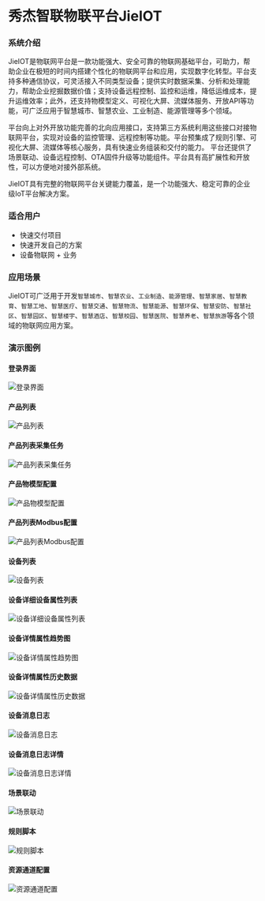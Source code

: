 # 秀杰智联物联平台JieIOT

### 系统介绍
JieIOT是物联网平台是一款功能强大、安全可靠的物联网基础平台，可助力，帮助企业在极短的时间内搭建个性化的物联网平台和应用，实现数字化转型。平台支持多种通信协议，可灵活接入不同类型设备；提供实时数据采集、分析和处理能力，帮助企业挖掘数据价值；支持设备远程控制、监控和运维，降低运维成本，提升运维效率；此外，还支持物模型定义、可视化大屏、流媒体服务、开放API等功能，可广泛应用于智慧城市、智慧农业、工业制造、能源管理等多个领域。

平台向上对外开放功能完善的北向应用接口，支持第三方系统利用这些接口对接物联网平台，实现对设备的监控管理、远程控制等功能。平台预集成了规则引擎、可视化大屏、流媒体等核心服务，具有快速业务组装和交付的能力。 平台还提供了场景联动、设备远程控制、OTA固件升级等功能组件。平台具有高扩展性和开放性，可以方便地对接外部系统。

JieIOT具有完整的物联网平台关键能力覆盖，是一个功能强大、稳定可靠的企业级IoT平台解决方案。

### 适合用户
- 快速交付项目
- 快速开发自己的方案
- 设备物联网 + 业务

### 应用场景

JieIOT可广泛用于开发`智慧城市`、`智慧农业`、`工业制造`、`能源管理`、`智慧家居`、`智慧教育`、`智慧工地`、`智慧医疗`、`智慧交通`、`智慧物流`、`智慧能源`、`智慧环保`、`智慧安防`、`智慧社区`、`智慧园区`、`智慧楼宇`、`智慧酒店`、`智慧校园`、`智慧医院`、`智慧养老`、`智慧旅游`等各个领域的物联网应用方案。

### 演示图例
#### 登录界面
![登录界面](docs/public/images/iot/秀杰智联登录界面.png)


#### 产品列表
![产品列表](docs/public/images/iot/秀杰智联产品列表.png)

#### 产品列表采集任务
![产品列表采集任务](docs/public/images/iot/秀杰智联产品列表采集任务.png)

#### 产品物模型配置
![产品物模型配置](docs/public/images/iot/秀杰智联产品物模型配置.png)

#### 产品列表Modbus配置
![产品列表Modbus配置](docs/public/images/iot/秀杰智联产品列表Modbus配置.png)

#### 设备列表
![设备列表](docs/public/images/iot/秀杰智联设备列表.png)

#### 设备详细设备属性列表
![设备详细设备属性列表](docs/public/images/iot/秀杰智联设备详细设备属性列表.png)

#### 设备详情属性趋势图
![设备详情属性趋势图](docs/public/images/iot/秀杰智联设备详情属性趋势图.png)

#### 设备详情属性历史数据
![设备详情属性历史数据](docs/public/images/iot/秀杰智联设备详情属性历史数据.png)

#### 设备消息日志
![设备消息日志](docs/public/images/iot/秀杰智联设备消息日志.png)

#### 设备消息日志详情
![设备消息日志详情](docs/public/images/iot/秀杰智联设备消息日志详情.png)

#### 场景联动
![场景联动](docs/public/images/iot/秀杰智联场景联动.png)

#### 规则脚本
![规则脚本](docs/public/images/iot/秀杰智联规则脚本.png)

#### 资源通道配置
![资源通道配置](docs/public/images/iot/秀杰智联资源通道配置.png)


